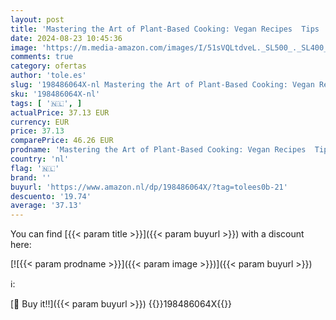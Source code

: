 ```yaml
---
layout: post
title: 'Mastering the Art of Plant-Based Cooking: Vegan Recipes  Tips  and Techniques [A Cookbook]'
date: 2024-08-23 10:45:36
image: 'https://m.media-amazon.com/images/I/51sVQLtdveL._SL500_._SL400_.jpg'
comments: true
category: ofertas
author: 'tole.es'
slug: '198486064X-nl Mastering the Art of Plant-Based Cooking: Vegan Recipes...'
sku: '198486064X-nl'
tags: [ '🇳🇱', ]
actualPrice: 37.13 EUR
currency: EUR
price: 37.13
comparePrice: 46.26 EUR
prodname: 'Mastering the Art of Plant-Based Cooking: Vegan Recipes  Tips  and Techniques [A Cookbook]'
country: 'nl'
flag: '🇳🇱'
brand: ''
buyurl: 'https://www.amazon.nl/dp/198486064X/?tag=tolees0b-21'
descuento: '19.74'
average: '37.13'
---
```


You can find [{{< param title >}}]({{< param buyurl >}}) with a discount here:

[![{{< param prodname >}}]({{< param image >}})]({{< param buyurl >}})

ℹ️:


[🛒 Buy it!!]({{< param buyurl >}})
{{<world>}}198486064X{{</world>}}
